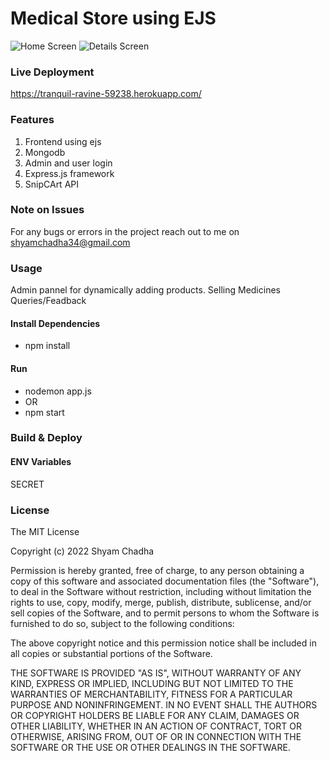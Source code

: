 # Medical Store using EJS

![Home Screen](/screenshots/home.png?raw=true)
![Details Screen](/screenshots/product.png?raw=true)

### Live Deployment
https://tranquil-ravine-59238.herokuapp.com/


### Features

1. Frontend using ejs
2. Mongodb 
3. Admin and user login
4. Express.js framework 
5. SnipCArt API


### Note on Issues

For any bugs or errors in the project reach out to me on shyamchadha34@gmail.com

### Usage
Admin pannel for dynamically adding products.
Selling Medicines
Queries/Feadback

#### Install Dependencies

- npm install

#### Run

- nodemon app.js
- OR
- npm start

### Build & Deploy



#### ENV Variables
SECRET

### License

The MIT License

Copyright (c) 2022 Shyam Chadha 

Permission is hereby granted, free of charge, to any person obtaining a copy of this software and associated documentation files (the "Software"), to deal in the Software without restriction, including without limitation the rights to use, copy, modify, merge, publish, distribute, sublicense, and/or sell copies of the Software, and to permit persons to whom the Software is furnished to do so, subject to the following conditions:

The above copyright notice and this permission notice shall be included in all copies or substantial portions of the Software.

THE SOFTWARE IS PROVIDED "AS IS", WITHOUT WARRANTY OF ANY KIND, EXPRESS OR IMPLIED, INCLUDING BUT NOT LIMITED TO THE WARRANTIES OF MERCHANTABILITY, FITNESS FOR A PARTICULAR PURPOSE AND NONINFRINGEMENT. IN NO EVENT SHALL THE AUTHORS OR COPYRIGHT HOLDERS BE LIABLE FOR ANY CLAIM, DAMAGES OR OTHER LIABILITY, WHETHER IN AN ACTION OF CONTRACT, TORT OR OTHERWISE, ARISING FROM, OUT OF OR IN CONNECTION WITH THE SOFTWARE OR THE USE OR OTHER DEALINGS IN THE SOFTWARE.
